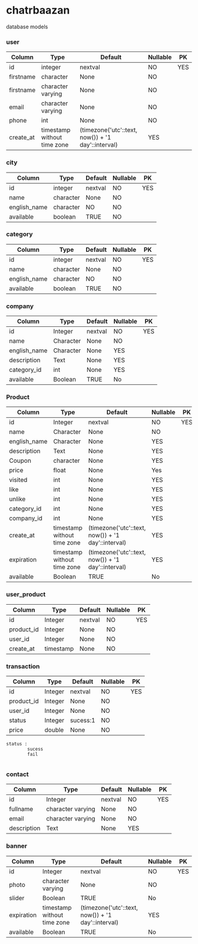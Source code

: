# chatrbaazan

database models

### user

Column | Type | Default | Nullable | PK
--- | --- | --- | --- |---
id | integer | nextval | NO | YES
firstname | character | None | NO
firstname | character varying | None | NO 
email | character varying | None | NO 
phone | int | None | NO
create_at | timestamp without time zone | (timezone('utc'::text, now()) + '1 day'::interval) | YES 

### city

Column | Type | Default | Nullable | PK
--- | --- | --- | --- |---
id | integer | nextval | NO | YES
name | character | None | NO |
english_name | character | NO |NO
available | boolean |TRUE | NO


### category
Column | Type | Default | Nullable | PK
--- | --- | --- | --- |---
id | integer | nextval | NO | YES
name | character | None | NO |
english_name | character | NO | NO
available | boolean |TRUE | NO 


### company
Column | Type | Default | Nullable | PK
--- | --- | --- | --- |---
id | Integer | nextval | NO | YES
name | Character | None | NO |
english_name | Character | None |YES
description | Text |None | YES |
category_id | int | None | YES 
available | Boolean |TRUE | No 


### Product

Column | Type | Default | Nullable | PK
--- | --- | --- | --- |---
id | Integer | nextval | NO | YES
name | Character | None | NO |
english_name | Character | None |YES
description | Text |None | YES |
Coupon | character | None | YES
price | float | None | Yes
visited | int | None | YES | 
like | int | None | YES | 
unlike | int | None | YES | 
category_id | int | None | YES 
company_id | int | None | YES 
create_at | timestamp without time zone | (timezone('utc'::text, now()) + '1 day'::interval) | YES 
expiration | timestamp without time zone | (timezone('utc'::text, now()) + '1 day'::interval) | YES 
available | Boolean |TRUE | No 



### user_product

Column | Type | Default | Nullable | PK
--- | --- | --- | --- |---
id | Integer | nextval | NO | YES
product_id | Integer |  None | NO
user_id | Integer | None | NO
create_at | timestamp | None | NO

### transaction
Column | Type | Default | Nullable | PK
--- | --- | --- | --- |---
id | Integer | nextval | NO | YES
product_id | Integer |  None | NO
user_id | Integer | None | NO
status | Integer | sucess:1 | NO 
price |double | None |NO
```
status :
        sucess
        fail
        
```
### contact
Column | Type | Default | Nullable | PK
--- | --- | --- | --- |---
id | Integer | nextval | NO | YES
fullname | character varying | None | NO 
email | character varying | None | NO 
description | Text | None | YES |


### banner
Column | Type | Default | Nullable | PK
--- | --- | --- | --- |---
id | Integer | nextval | NO | YES
photo | character varying | None | NO 
slider |Boolean |TRUE | No 
expiration | timestamp without time zone | (timezone('utc'::text, now()) + '1 day'::interval) | YES 
available | Boolean |TRUE | No 

